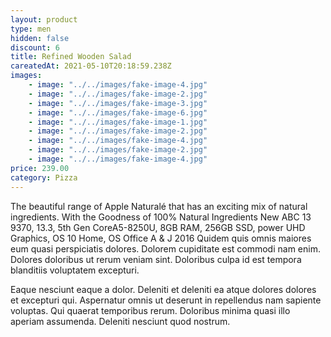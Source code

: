 ```yaml
---
layout: product
type: men
hidden: false
discount: 6
title: Refined Wooden Salad
careatedAt: 2021-05-10T20:18:59.238Z
images:
    - image: "../../images/fake-image-4.jpg"
    - image: "../../images/fake-image-2.jpg"
    - image: "../../images/fake-image-3.jpg"
    - image: "../../images/fake-image-6.jpg"
    - image: "../../images/fake-image-1.jpg"
    - image: "../../images/fake-image-2.jpg"
    - image: "../../images/fake-image-4.jpg"
    - image: "../../images/fake-image-2.jpg"
    - image: "../../images/fake-image-4.jpg"
price: 239.00
category: Pizza
---
```

The beautiful range of Apple Naturalé that has an exciting mix of natural ingredients. With the Goodness of 100% Natural Ingredients
New ABC 13 9370, 13.3, 5th Gen CoreA5-8250U, 8GB RAM, 256GB SSD, power UHD Graphics, OS 10 Home, OS Office A & J 2016
Quidem quis omnis maiores eum quasi perspiciatis dolores. Dolorem cupiditate est commodi nam enim. Dolores doloribus ut rerum veniam sint. Doloribus culpa id est tempora blanditiis voluptatem excepturi.
 Eaque nesciunt eaque a dolor. Deleniti et deleniti ea atque dolores dolores et excepturi qui. Aspernatur omnis ut deserunt in repellendus nam sapiente voluptas. Qui quaerat temporibus rerum. Doloribus minima quasi illo aperiam assumenda. Deleniti nesciunt quod nostrum.
